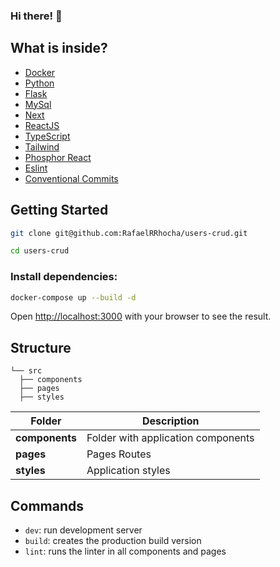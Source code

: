 ### Hi there! 👋

## What is inside?
- [Docker](https://www.docker.com)
- [Python](https://www.python.org)
- [Flask](https://flask.palletsprojects.com/en/2.2.x)
- [MySql](https://www.mysql.com)
- [Next](https://nextjs.org/docs)
- [ReactJS](https://reactjs.org)
- [TypeScript](https://www.typescriptlang.org)
- [Tailwind](https://tailwindcss.com)
- [Phosphor React](https://phosphoricons.com)
- [Eslint](https://eslint.org)
- [Conventional Commits](https://www.conventionalcommits.org/en/v1.0.0)

## Getting Started

```bash
git clone git@github.com:RafaelRRhocha/users-crud.git
```

```bash
cd users-crud
```

### Install dependencies:

```bash
docker-compose up --build -d
```

Open [http://localhost:3000](http://localhost:3000) with your browser to see the result.

## Structure

```
└── src
  ├── components
  ├── pages
  ├── styles
```

| Folder           | Description                                          |
| ----------       | -------------------------------------------          |
| **components**   | Folder with application components                   |
| **pages**        | Pages Routes                                         |
| **styles**       | Application styles                                   |

## Commands

- `dev`: run development server
- `build`: creates the production build version
- `lint`: runs the linter in all components and pages
